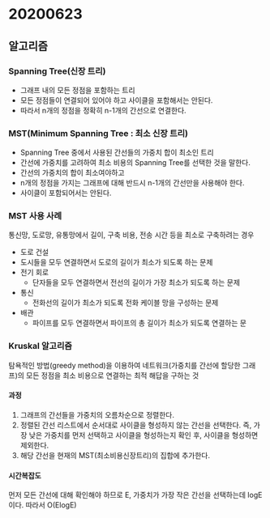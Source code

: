 # 20200623

##  알고리즘

###  Spanning Tree\(신장 트리\)

*  그래프 내의 모든 정점을 포함하는 트리
*  모든 정점들이 연결되어 있어야 하고 사이클을 포함해서는 안된다.
*  따라서 n개의 정점을 정확히 n-1개의 간선으로 연결한다.

### MST\(Minimum Spanning Tree : 최소 신장 트리\)

*  Spanning Tree 중에서 사용된 간선들의 가중치 합이 최소인 트리
*  간선에 가중치를 고려하여 최소 비용의 Spanning Tree를 선택한 것을 말한다.
  * 간선의 가중치의 합이 최소여야하고
  * n개의 정점을 가지는 그래프에 대해 반드시 n-1개의 간선만을 사용해야 한다.
  * 사이클이 포함되어서는 안된다.

### MST 사용 사례

 통신망, 도로망, 유통망에서 길이, 구축 비용, 전송 시간 등을 최소로 구축하려는 경우

*  도로 건설
  * 도시들을 모두 연결하면서 도로의 길이가 최소가 되도록 하는 문제
* 전기 회로
  * 단자들을 모두 연결하면서 전선의 길이가 가장 최소가 되도록 하는 문제
* 통신
  * 전화선의 길이가 최소가 되도록 전화 케이블 망을 구성하는 문제
* 배관
  * 파이프를 모두 연결하면서 파이프의 총 길이가 최소가 되도록 연결하는 문

###  Kruskal 알고리즘

 탐욕적인 방법\(greedy method\)을 이용하여 네트워크\(가중치를 간선에 할당한 그래프\)의 모든 정점을 최소 비용으로 연결하는 최적 해답을 구하는 것

####  과정

1.  그래프의 간선들을 가중치의 오름차순으로 정렬한다.
2.  정렬된 간선 리스트에서 순서대로 사이클을 형성하지 않는 간선을 선택한다. 즉, 가장 낮은 가중치를 먼저 선택하고 사이클을 형성하는지 확인 후, 사이클을 형성하면 제외한다.
3. 해당 간선을 현재의 MST\(최소비용신장트리\)의 집합에 추가한다.

####  시간복잡도

 먼저 모든 간선에 대해 확인해야 하므로 E, 가중치가 가장 작은 간선을 선택하는데 logE이다. 따라서 O\(ElogE\)

